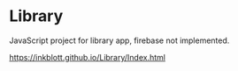 # Library

JavaScript project for library app, firebase not implemented.

https://inkblott.github.io/Library/Index.html

